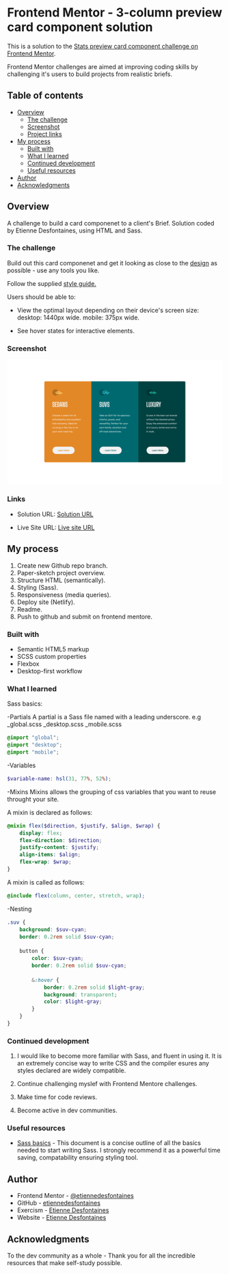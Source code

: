 # Frontend Mentor - 3-column preview card component solution

This is a solution to the [Stats preview card component challenge on Frontend Mentor](https://www.frontendmentor.io/challenges/stats-preview-card-component-8JqbgoU62).

Frontend Mentor challenges are aimed at improving coding skills by challenging it's users to build projects from realistic briefs.

## Table of contents

- [Overview](#overview)
  - [The challenge](#the-challenge)
  - [Screenshot](#screenshot)
  - [Project links](#links)
- [My process](#my-process)
  - [Built with](#built-with)
  - [What I learned](#what-i-learned)
  - [Continued development](#continued-development)
  - [Useful resources](#useful-resources)
- [Author](#author)
- [Acknowledgments](#acknowledgments)

## Overview

A challenge to build a card componenet to a client's Brief. Solution coded by Etienne Desfontaines, using HTML and Sass.

### The challenge

Build out this card componenet and get it looking as close to the [design](./design) as possible - use any tools you like.

Follow the supplied [style guide.](./style-guide.md)

Users should be able to:

- View the optimal layout depending on their device's screen size:
  desktop: 1440px wide.
  mobile: 375px wide.

- See hover states for interactive elements.

### Screenshot

![](./screenshots/3-column-preview-card-component-desktop-screenshot.png)

### Links

- Solution URL: [Solution URL](https://github.com/etiennedesfontaines/frontend-mentor/tree/readme/newbie/3-column-preview-card-component-main)

- Live Site URL: [Live site URL](https://3-column-preview-card-component-solution-etiennedesfontaines.netlify.app/)

## My process

1. Create new Github repo branch.
2. Paper-sketch project overview.
3. Structure HTML (semantically).
4. Styling (Sass).
5. Responsiveness (media queries).
6. Deploy site (Netlify).
7. Readme.
8. Push to github and submit on frontend mentore.

### Built with

- Semantic HTML5 markup
- SCSS custom properties
- Flexbox
- Desktop-first workflow

### What I learned

Sass basics:

-Partials
A partial is a Sass file named with a leading underscore. e.g
\_global.scss
\_desktop.scss
\_mobile.scss

```scss
@import "global";
@import "desktop";
@import "mobile";
```

-Variables

```scss
$variable-name: hsl(31, 77%, 52%);
```

-Mixins
Mixins allows the grouping of css variables that you want to reuse throught your site.

A mixin is declared as follows:

```scss
@mixin flex($direction, $justify, $align, $wrap) {
	display: flex;
	flex-direction: $direction;
	justify-content: $justify;
	align-items: $align;
	flex-wrap: $wrap;
}
```

A mixin is called as follows:

```scss
@include flex(column, center, stretch, wrap);
```

-Nesting

```scss
.suv {
	background: $suv-cyan;
	border: 0.2rem solid $suv-cyan;

	button {
		color: $suv-cyan;
		border: 0.2rem solid $suv-cyan;

		&:hover {
			border: 0.2rem solid $light-gray;
			background: transparent;
			color: $light-gray;
		}
	}
}
```

### Continued development

1. I would like to become more familiar with Sass, and fluent in using it. It is an extremely concise way to write CSS and the compiler esures any styles declared are widely compatible.

2. Continue challenging myslef with Frontend Mentore challenges.

3. Make time for code reviews.

4. Become active in dev communities.

### Useful resources

- [Sass basics](https://sass-lang.com/guide) - This document is a concise outline of all the basics needed to start writing Sass. I strongly recommend it as a powerful time saving, compatability ensuring styling tool.

## Author

- Frontend Mentor - [@etiennedesfontaines](https://www.frontendmentor.io/profile/etiennedesfontaines)
- GitHub - [etiennedesfontaines](https://github.com/etiennedesfontaines)
- Exercism - [Etienne Desfontaines](https://exercism.io/profiles/etiennedesfontaines)
- Website - [Etienne Desfontaines](#)

## Acknowledgments

To the dev community as a whole - Thank you for all the incredible resources that make self-study possible.
